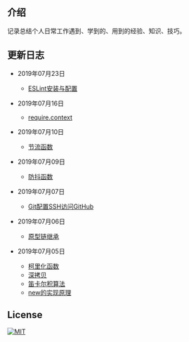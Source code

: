 ## 介绍
记录总结个人日常工作遇到、学到的、用到的经验、知识、技巧。

## 更新日志

- 2019年07月23日
  - [ESLint安装与配置](https://276259822.github.io/blog/javascript/webpack/eslint.html)

- 2019年07月16日
  - [require.context](https://276259822.github.io/blog/javascript/webpack/require.context.html)

- 2019年07月10日
  - [节流函数](https://276259822.github.io/blog/javascript/function/throttle.html)

- 2019年07月09日
  - [防抖函数](https://276259822.github.io/blog/javascript/function/debounce.html)

- 2019年07月07日
  - [Git配置SSH访问GitHub](https://276259822.github.io/blog/javascript/git/SSH-keys.html)

- 2019年07月06日
  - [原型链继承](https://276259822.github.io/blog/javascript/function/prototype.html)

- 2019年07月05日
  - [柯里化函数](https://276259822.github.io/blog/javascript/function/curry.html)
  - [深拷贝](https://276259822.github.io/blog/javascript/function/deepClone.html)
  - [笛卡尔积算法](https://276259822.github.io/blog/javascript/algorithm/Cartesian-product.html)
  - [new的实现原理](https://276259822.github.io/blog/javascript/function/new.html)

## License
[![MIT](https://img.shields.io/github/license/276259822/blog.svg)](https://github.com/276259822/blog/blob/master/LICENSE)
